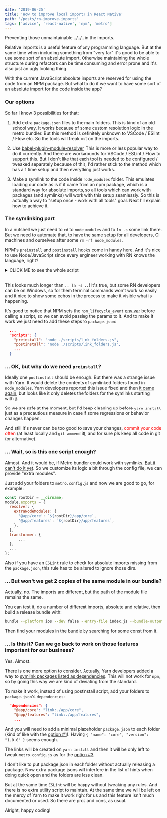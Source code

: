 ```yaml
---
date: '2019-06-25'
title: 'How to improve local imports in React Native'
path: '/posts/rn-improve-imports'
tags: ['advice', 'react-native', 'npm', 'metro']
---
```


Preventing those unmaintainable ../../.. in the imports.

Relative imports is a useful feature of any programming language. But at the same time when including something from "very far" it's good to be able to use some sort of an absolute import. Otherwise maintaining the whole structure during refactors can be time consuming and error prone and it's also just an ugly looking thing.

With the current JavaScript absolute imports are reserved for using the code from an NPM package. But what to do if we want to have some sort of an absolute import for the code inside the app?

### Our options

So far I know 3 possibilities for that:

<div id="option-one"></div>

1. Add extra `package.json` files to the main folders. This is kind of an old school way. It works because of some custom resolution logic in the metro bundler. But this method is definitely unknown to VSCode / ESlint / Flow etc. So the tools will freak out on the imports.

<div id="option-two"></div>

2. Use [babel-plugin-module-resolver](https://github.com/tleunen/babel-plugin-module-resolver). This is more or less popular way to do it currently. And there are workarounds for VSCode / ESLint / Flow to support this. But I don't like that each tool is needed to be configured / tweaked separately because of this, I'd rather stick to the method which has a 1 time setup and then everything just works.

<div id="option-three"></div>

3. Make a symlink to the code inside `node_modules` folder. This emulates loading our code as is if it came from an npm package, which is a standard way for absolute imports, so all tools which can work with packages (and symlinks) will work with this setup seamlessly. So this is actually a way to "setup once - work with all tools" goal. Next I'll explain how to achieve it.

### The symlinking part

In a nutshell we just need to `cd` to `node_modules` and to `ln -s` some link there. But we need to automate that, to have the same setup for all developers, CI machines and ourselves after some `rm -rf node_modules`.

NPM's `preinstall` and `postinstall` hooks come in handy here. And it's nice to use Node/JavaScript since every engineer working with RN knows the language, right?

<details><summary>CLICK ME to see the whole script</summary>
<div>

`gist:zubko/6e6b8ddde6fb03b3109416dae8b6a04e`

</div>
</details>
<br>

This looks much longer than `.. ln -s ..`! It's true, but some RN developers can be on Windows, so for them terminal commands won't work so easily and it nice to show some echos in the process to make it visible what is happening.

It's good to notice that NPM sets the `npm_lifecycle_event` [env var](https://docs.npmjs.com/misc/scripts#current-lifecycle-event) before calling a script, so we can avoid passing the params to it. And to make it work we just need to add these steps to `package.json`:

```json
  ...
  "scripts": {
    "preinstall": "node ./scripts/link_folders.js",
    "postinstall": "node ./scripts/link_folders.js",
    ...
  }
```

### ... OK, but why do we need `preinstall`?

Ideally one `postinstall` should be enough. But there was a strange issue with Yarn. It would delete the contents of symlinked folders found in `node_modules`. Yarn developers reported this issue fixed and then [it came again](https://github.com/yarnpkg/yarn/issues/2238), but looks like it only deletes the folders for the symlinks starting with&nbsp;`@`.

So we are safe at the moment, but I'd keep cleaning up before `yarn install` just as a precautious measure in case if some regressions or behavior changes happen.

And still it's never can be too good to save your changes, <font color="red">commit your code often</font> (at least locally and `git ammend` it), and for sure pls keep all code in git (or alternative).

### ... Wait, so is this one script enough?

Almost. And it would be, if Metro bundler could work with symlinks. [But it can't do it yet](https://github.com/facebook/metro/issues/1). So we customize its logic a bit through the config file, we can provide "extra modules".

<div id="option-three-tweak-metro"></div>

Just add your folders to `metro.config.js` and now we are good to go, for example:

```js
const rootDir = __dirname;
module.exports = {
  resolver: {
    extraNodeModules: {
      '@app/core': `${rootDir}/app/core`,
      '@app/features': `${rootDir}/app/features`,
    },
  },
  transformer: {
      ...
  },
  ...
};
```

Also if you have an `ESLint` rule to check for absolute imports missing from the `package.json`, this rule has to be altered to ignore those dirs.

### ... But won't we get 2 copies of the same module in our bundle?

Actually, no. The imports are different, but the path of the module file remains the same.

You can test it, do a number of different imports, absolute and relative, then build a release bundle with:

```sh
bundle --platform ios --dev false --entry-file index.js --bundle-output=bundle.js
```

Then find your modules in the bundle by searching for some const from it.

### ... Is this it? Can we go back to work on those features important for our business?

Yes. Almost.

There is one more option to consider. Actually, Yarn developers added a way to [symlink packages listed as dependencies](https://github.com/yarnpkg/rfcs/blob/master/implemented/0000-link-dependency-type.md). This will not work for `npm`, so by going this way we are kind of deviating from the standard.

To make it work, instead of using postinstall script, add your folders to `package.json`'s `dependencies`:

```json
  "dependencies": {
    "@app/core": "link:./app/core",
    "@app/features": "link:./app/features",
    ...
```

And you will need to add a minimal placeholder `package.json` to each folder (kind of like with the [option #1](#option-one)). Having `{ "name": "core", "version": "1.0.0" }` seems enough.

The links will be created on `yarn install` and then it will be only left to tweak `metro.config.js` as for the [option #3](#option-three-tweak-metro)

I don't like to put package.json in each folder without actually releasing a package. Now extra package.jsons will interfere in the list of hints when doing quick open and the folders are less clean.

But at the same time `ESLint` will be happy without tweaking any rules. And there is no extra utility script to maintain. At the same time we will be left on the mercy of Yarn to make it work right for us and this feature isn't much documented or used. So there are pros and cons, as usual.

Alright, happy coding!